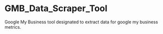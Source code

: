 # GMB_Data_Scraper_Tool
Google My Business tool designated to extract data for google my business metrics.
